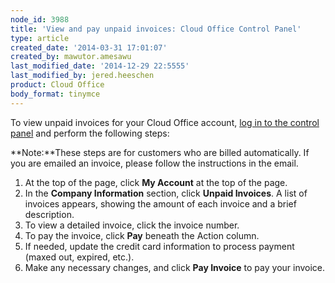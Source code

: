 ```yaml
---
node_id: 3988
title: 'View and pay unpaid invoices: Cloud Office Control Panel'
type: article
created_date: '2014-03-31 17:01:07'
created_by: mawutor.amesawu
last_modified_date: '2014-12-29 22:5555'
last_modified_by: jered.heeschen
product: Cloud Office
body_format: tinymce
---
```


To view unpaid invoices for your Cloud Office account, [log in to the
control panel](https://cp.rackspace.com/) and perform the following
steps:

**Note:**These steps are for customers who are billed automatically.  If
you are emailed an invoice, please follow the instructions in the email.

1.  At the top of the page, click **My Account** at the top of the page.
2.  In the **Company Information** section, click **Unpaid Invoices**. A
    list of invoices appears, showing the amount of each invoice and a
    brief description.
3.  To view a detailed invoice, click the invoice number.
4.  To pay the invoice, click **Pay** beneath the Action column.
5.  If needed, update the credit card information to process payment
    (maxed out, expired, etc.).
6.  Make any necessary changes, and click **Pay Invoice** to pay your
    invoice.


